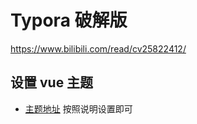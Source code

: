 # Typora 破解版
https://www.bilibili.com/read/cv25822412/

## 设置 vue 主题
- [主题地址](https://github.com/blinkfox/typora-vue-theme) 按照说明设置即可
